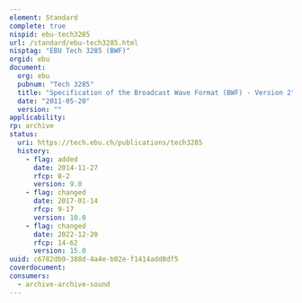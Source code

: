 ```yaml
---
element: Standard
complete: true
nispid: ebu-tech3285
url: /standard/ebu-tech3285.html
nisptag: "EBU Tech 3285 (BWF)"
orgid: ebu
document:
  org: ebu
  pubnum: "Tech 3285"
  title: "Specification of the Broadcast Wave Format (BWF) - Version 2"
  date: "2011-05-20"
  version: ""
applicability:
rp: archive
status:
  uri: https://tech.ebu.ch/publications/tech3285
  history: 
    - flag: added
      date: 2014-11-27
      rfcp: 8-2
      version: 9.0
    - flag: changed
      date: 2017-01-14
      rfcp: 9-17
      version: 10.0
    - flag: changed
      date: 2022-12-20
      rfcp: 14-62
      version: 15.0
uuid: c6782db9-388d-4a4e-b02e-f1414add8df5
coverdocument:
consumers:
  - archive-archive-sound
---
```

